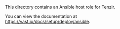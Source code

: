 This directory contains an Ansible host role for Tenzir.

You can view the documentation at https://vast.io/docs/setup/deploy/ansible.
